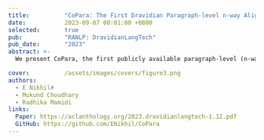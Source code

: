 ```yaml
---
title:          "CoPara: The First Dravidian Paragraph-level n-way Aligned Corpus"
date:           2023-09-07 00:01:00 +0800
selected:       true
pub:            "RANLP: DravidianLangTech"
pub_date:       "2023"
abstract: >-
  We present CoPara, the first publicly available paragraph-level (n-way aligned) multilingual parallel corpora for Dravidian languages. The collection contains 2856 paragraph/passage pairs between English and four Dravidian languages. We source the parallel paragraphs from the New India Samachar magazine and align them with English as a pivot language. We do human and artificial evaluations to validate the high-quality alignment and richness of the parallel paragraphs of a range of lengths. To show one of the many ways this dataset can be wielded, we finetuned IndicBART, a seq2seq NMT model on all XX-En pairs of languages in CoPara which perform better than existing sentence-level models on standard benchmarks (like BLEU) on sentence level translations and longer text too. We show how this dataset can enrich a model trained for a task like this, with more contextual cues and beyond sentence understanding even in low-resource settings like that of Dravidian languages. Finally, the dataset and models are made available publicly at CoPara to help advance research in Dravidian NLP, parallel multilingual, and beyond sentence-level tasks like NMT, etc.

cover:          /assets/images/covers/figure3.png
authors:
  - E Nikhil#
  - Mukund Choudhary
  - Radhika Mamidi
links:
  Paper: https://aclanthology.org/2023.dravidianlangtech-1.12.pdf
  GitHub: https://github.com/ENikhil/CoPara
---
```

